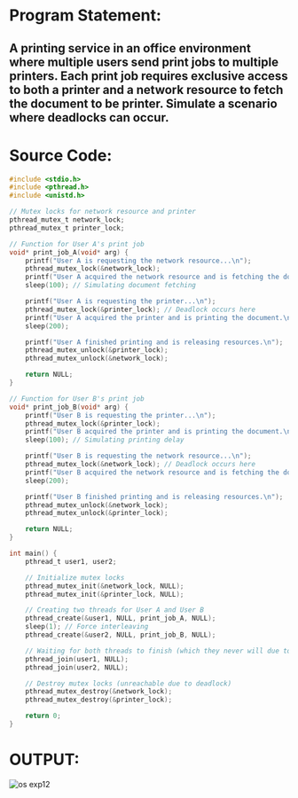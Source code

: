 # Program Statement: 
## A printing service in an office environment where multiple users send print jobs to multiple printers. Each print job requires exclusive access to both a printer and a network resource to fetch the document to be printer. Simulate a scenario where deadlocks can occur.
# Source Code:
```c
#include <stdio.h>
#include <pthread.h>
#include <unistd.h>

// Mutex locks for network resource and printer
pthread_mutex_t network_lock;
pthread_mutex_t printer_lock;

// Function for User A's print job
void* print_job_A(void* arg) {
    printf("User A is requesting the network resource...\n");
    pthread_mutex_lock(&network_lock);
    printf("User A acquired the network resource and is fetching the document.\n");
    sleep(100); // Simulating document fetching

    printf("User A is requesting the printer...\n");
    pthread_mutex_lock(&printer_lock); // Deadlock occurs here
    printf("User A acquired the printer and is printing the document.\n");
    sleep(200);

    printf("User A finished printing and is releasing resources.\n");
    pthread_mutex_unlock(&printer_lock);
    pthread_mutex_unlock(&network_lock);

    return NULL;
}

// Function for User B's print job
void* print_job_B(void* arg) {
    printf("User B is requesting the printer...\n");
    pthread_mutex_lock(&printer_lock);
    printf("User B acquired the printer and is printing the document.\n");
    sleep(100); // Simulating printing delay

    printf("User B is requesting the network resource...\n");
    pthread_mutex_lock(&network_lock); // Deadlock occurs here
    printf("User B acquired the network resource and is fetching the document.\n");
    sleep(200);

    printf("User B finished printing and is releasing resources.\n");
    pthread_mutex_unlock(&network_lock);
    pthread_mutex_unlock(&printer_lock);

    return NULL;
}

int main() {
    pthread_t user1, user2;

    // Initialize mutex locks
    pthread_mutex_init(&network_lock, NULL);
    pthread_mutex_init(&printer_lock, NULL);

    // Creating two threads for User A and User B
    pthread_create(&user1, NULL, print_job_A, NULL);
    sleep(1); // Force interleaving
    pthread_create(&user2, NULL, print_job_B, NULL);

    // Waiting for both threads to finish (which they never will due to deadlock)
    pthread_join(user1, NULL);
    pthread_join(user2, NULL);

    // Destroy mutex locks (unreachable due to deadlock)
    pthread_mutex_destroy(&network_lock);
    pthread_mutex_destroy(&printer_lock);

    return 0;
}
```
# OUTPUT:
![os exp12](https://github.com/user-attachments/assets/fe434e4f-d7a7-4113-9159-8f99ace79719)

